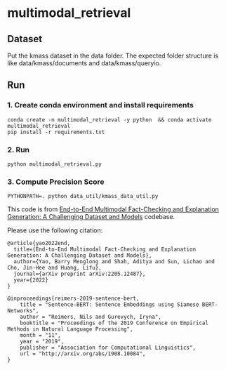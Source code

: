 # multimodal_retrieval



## Dataset
Put the kmass dataset in the data folder. The expected folder structure is like data/kmass/documents and data/kmass/queryio.

## Run
### 1. Create conda environment and install requirements

 
```
conda create -n multimodal_retrieval -y python  && conda activate multimodal_retrieval
pip install -r requirements.txt
```

### 2. Run

```console
python multimodal_retrieval.py
```

### 3. Compute Precision Score
```console
PYTHONPATH=. python data_util/kmass_data_util.py
```


This code is from [End-to-End Multimodal Fact-Checking and Explanation Generation: A Challenging Dataset and Models](https://github.com/VT-NLP/Mocheg) codebase. 

Please use the following citation:
```
@article{yao2022end,
  title={End-to-End Multimodal Fact-Checking and Explanation Generation: A Challenging Dataset and Models},
  author={Yao, Barry Menglong and Shah, Aditya and Sun, Lichao and Cho, Jin-Hee and Huang, Lifu},
  journal={arXiv preprint arXiv:2205.12487},
  year={2022}
}

@inproceedings{reimers-2019-sentence-bert,
    title = "Sentence-BERT: Sentence Embeddings using Siamese BERT-Networks",
    author = "Reimers, Nils and Gurevych, Iryna",
    booktitle = "Proceedings of the 2019 Conference on Empirical Methods in Natural Language Processing",
    month = "11",
    year = "2019",
    publisher = "Association for Computational Linguistics",
    url = "http://arxiv.org/abs/1908.10084",
}
```